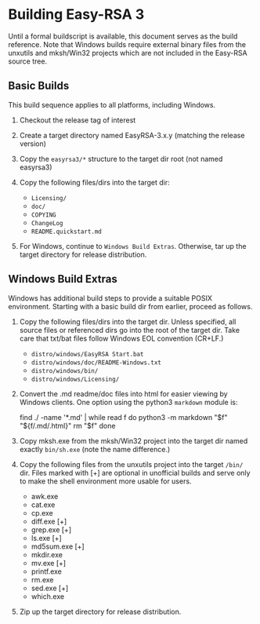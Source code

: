 Building Easy-RSA 3
===

Until a formal buildscript is available, this document serves as the build
reference. Note that Windows builds require external binary files from the
unxutils and mksh/Win32 projects which are not included in the Easy-RSA source
tree.

Basic Builds
---

This build sequence applies to all platforms, including Windows.

1. Checkout the release tag of interest

2. Create a target directory named EasyRSA-3.x.y (matching the release version)

3. Copy the `easyrsa3/*` structure to the target dir root (not named easyrsa3)

4. Copy the following files/dirs into the target dir:

   * `Licensing/`
   * `doc/`
   * `COPYING`
   * `ChangeLog`
   * `README.quickstart.md`

5. For Windows, continue to `Windows Build Extras`. Otherwise, tar up the target
   directory for release distribution.

Windows Build Extras
---

Windows has additional build steps to provide a suitable POSIX environment.
Starting with a basic build dir from earlier, proceed as follows.

1. Copy the following files/dirs into the target dir. Unless specified, all
   source files or referenced dirs go into the root of the target dir. Take care
   that txt/bat files follow Windows EOL convention (CR+LF.)

   * `distro/windows/EasyRSA Start.bat`
   * `distro/windows/doc/README-Windows.txt`
   * `distro/windows/bin/`
   * `distro/windows/Licensing/`

2. Convert the .md readme/doc files into html for easier viewing by Windows
   clients. One option using the python3 `markdown` module is:

    find ./ -name '*.md' | while read f
    do
      python3 -m markdown "$f"  "${f/.md/.html}"
      rm "$f"
    done

3. Copy mksh.exe from the mksh/Win32 project into the target dir named exactly
   `bin/sh.exe` (note the name difference.)

4. Copy the following files from the unxutils project into the target `/bin/`
   dir. Files marked with [+] are optional in unofficial builds and serve only
   to make the shell environment more usable for users.

   * awk.exe
   * cat.exe
   * cp.exe
   * diff.exe [+]
   * grep.exe [+]
   * ls.exe [+]
   * md5sum.exe [+]
   * mkdir.exe
   * mv.exe [+]
   * printf.exe
   * rm.exe
   * sed.exe [+]
   * which.exe

5. Zip up the target directory for release distribution.
